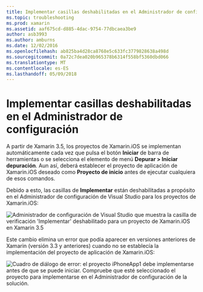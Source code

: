 ```yaml
---
title: Implementar casillas deshabilitadas en el Administrador de configuración
ms.topic: troubleshooting
ms.prod: xamarin
ms.assetid: aaf675cd-d885-4dac-9754-77dbcaea3be9
author: asb3993
ms.author: amburns
ms.date: 12/02/2016
ms.openlocfilehash: ab825ba4d28ca8768e5c633fc3779828638a498d
ms.sourcegitcommit: 0a72c7dea020b965378b6314f558bf5360dbd066
ms.translationtype: MT
ms.contentlocale: es-ES
ms.lasthandoff: 05/09/2018
---
```

# <a name="deploy-checkboxes-disabled-in-configuration-manager"></a>Implementar casillas deshabilitadas en el Administrador de configuración

A partir de Xamarin 3.5, los proyectos de Xamarin.iOS se implementan automáticamente cada vez que pulsa el botón **Iniciar** de barra de herramientas o se selecciona el elemento de menú **Depurar > Iniciar depuración**. Aun así, deberá establecer el proyecto de aplicación de Xamarin.iOS deseado como **Proyecto de inicio** antes de ejecutar cualquiera de esos comandos.

Debido a esto, las casillas de **Implementar** están deshabilitadas a propósito en el Administrador de configuración de Visual Studio para los proyectos de Xamarin.iOS:

![](deploy-checkboxes-images/configuration.png "Administrador de configuración de Visual Studio que muestra la casilla de verificación 'Implementar' deshabilitado para un proyecto de Xamarin.iOS en Xamarin 3.5")

Este cambio elimina un error que podía aparecer en versiones anteriores de Xamarin (versión 3.3 y anteriores) cuando no se establecía la implementación del proyecto de aplicación de Xamarin.iOS:

![](deploy-checkboxes-images/error.png "Cuadro de diálogo de error: el proyecto iPhoneApp1 debe implementarse antes de que se puede iniciar. Compruebe que esté seleccionado el proyecto para implementarse en el Administrador de configuración de la solución.")
